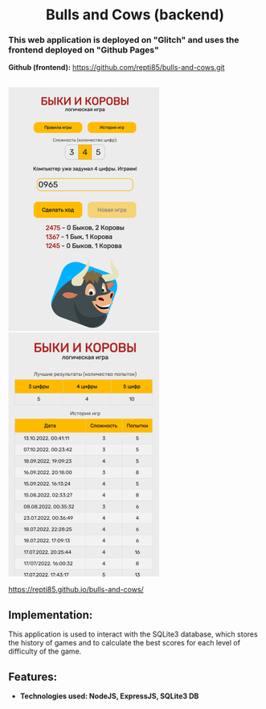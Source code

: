 <h1 align="center">
Bulls and Cows (backend)
</h1>

<h3>This web application is deployed on "Glitch" and uses the frontend deployed on "Github Pages"</h3>

  **Github (frontend):**  https://github.com/repti85/bulls-and-cows.git 
<br><br>

<a href="https://repti85.github.io/bulls-and-cows">
  <img src="img/screenshot1.png" width="300"> 
  </a>
 <a href="https://repti85.github.io/bulls-and-cows/#/gamehistory">
  <img src="img/screenshot2.png" width="300"> 
</a>

https://repti85.github.io/bulls-and-cows/

## Implementation:
This application is used to interact with the SQLite3 database, which stores the history of games and to calculate the best scores for each level of difficulty of the game.

## Features:
- **Technologies used: NodeJS, ExpressJS, SQLite3 DB**
